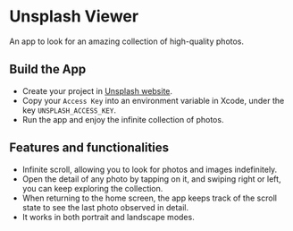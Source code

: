 # Unsplash Viewer

An app to look for an amazing collection of high-quality photos.

## Build the App

- Create your project in [Unsplash website](https://unsplash.com/developers).
- Copy your `Access Key` into an environment variable in Xcode, under the key `UNSPLASH_ACCESS_KEY`.
- Run the app and enjoy the infinite collection of photos.

## Features and functionalities

- Infinite scroll, allowing you to look for photos and images indefinitely.
- Open the detail of any photo by tapping on it, and swiping right or left, you can keep exploring the collection.
- When returning to the home screen, the app keeps track of the scroll state to see the last photo observed in detail.
- It works in both portrait and landscape modes.
